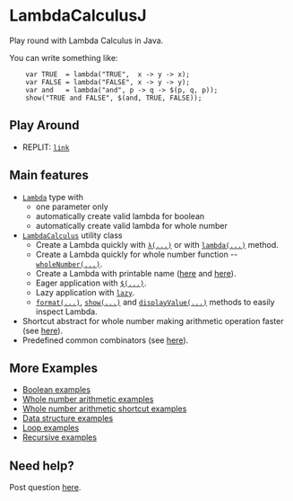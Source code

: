 # LambdaCalculusJ
Play round with Lambda Calculus in Java.

You can write something like:

```
    var TRUE  = lambda("TRUE",  x -> y -> x);
    var FALSE = lambda("FALSE", x -> y -> y);
    var and   = lambda("and", p -> q -> $(p, q, p));
    show("TRUE and FALSE", $(and, TRUE, FALSE));
```

## Play Around

- REPLIT: [`link`](https://replit.com/@NawaMan/TryLambdaCalculusJ#src/main/java/MainExamples.java)

## Main features

- [`Lambda`](https://github.com/NawaMan/LambdaCalculusJ/blob/main/src/main/java/net/nawaman/lambdacalculusj/Lambda.java) type with
  - one parameter only
  - automatically create valid lambda for boolean
  - automatically create valid lambda for whole number
- [`LambdaCalculus`](https://github.com/NawaMan/LambdaCalculusJ/blob/main/src/main/java/net/nawaman/lambdacalculusj/LambdaCalculus.java) utility class
  - Create a Lambda quickly with [`λ(...)`](https://github.com/NawaMan/LambdaCalculusJ/blob/main/src/main/java/net/nawaman/lambdacalculusj/LambdaCalculus.java#L22) or with [`lambda(...)`](https://github.com/NawaMan/LambdaCalculusJ/blob/main/src/main/java/net/nawaman/lambdacalculusj/LambdaCalculus.java#L53) method.
  - Create a Lambda quickly for whole number function -- [`wholeNumber(...)`](https://github.com/NawaMan/LambdaCalculusJ/blob/main/src/main/java/net/nawaman/lambdacalculusj/LambdaCalculus.java#L86).
  - Create a Lambda with printable name ([here](https://github.com/NawaMan/LambdaCalculusJ/blob/main/src/main/java/net/nawaman/lambdacalculusj/LambdaCalculus.java#L32) and [here](https://github.com/NawaMan/LambdaCalculusJ/blob/main/src/main/java/net/nawaman/lambdacalculusj/LambdaCalculus.java#L63)).
  - Eager application with [`$(...)`](https://github.com/NawaMan/LambdaCalculusJ/blob/main/src/main/java/net/nawaman/lambdacalculusj/LambdaCalculus.java#L114).
  - Lazy application with [`lazy`](https://github.com/NawaMan/LambdaCalculusJ/blob/main/src/main/java/net/nawaman/lambdacalculusj/LambdaCalculus.java#L125).
  - [`format(...)`](https://github.com/NawaMan/LambdaCalculusJ/blob/main/src/main/java/net/nawaman/lambdacalculusj/LambdaCalculus.java#L173), [`show(...)`](https://github.com/NawaMan/LambdaCalculusJ/blob/main/src/main/java/net/nawaman/lambdacalculusj/LambdaCalculus.java#L236) and [`displayValue(...)`](https://github.com/NawaMan/LambdaCalculusJ/blob/main/src/main/java/net/nawaman/lambdacalculusj/LambdaCalculus.java#L183) methods to easily inspect Lambda.
- Shortcut abstract for whole number making arithmetic operation faster (see [here](https://github.com/NawaMan/LambdaCalculusJ/blob/main/src/main/java/net/nawaman/lambdacalculusj/WholeNumbers.java)).
- Predefined common combinators (see [here](https://github.com/NawaMan/LambdaCalculusJ/blob/main/src/main/java/net/nawaman/lambdacalculusj/Combinators.java)).


## More Examples

- [Boolean examples](https://github.com/NawaMan/LambdaCalculusJ/blob/main/src/test/java/net/nawaman/lambdacalculusj/examples/BooleanExamples.java)
- [Whole number arithmetic examples](https://github.com/NawaMan/LambdaCalculusJ/blob/main/src/test/java/net/nawaman/lambdacalculusj/examples/WholeNumberArithmeticExamples.java)
- [Whole number arithmetic shortcut examples](https://github.com/NawaMan/LambdaCalculusJ/blob/main/src/test/java/net/nawaman/lambdacalculusj/examples/WholeNumberArithmeticShortcutExamples.java)
- [Data structure examples](https://github.com/NawaMan/LambdaCalculusJ/blob/main/src/test/java/net/nawaman/lambdacalculusj/examples/DataStructureExamples.java)
- [Loop examples](https://github.com/NawaMan/LambdaCalculusJ/blob/main/src/test/java/net/nawaman/lambdacalculusj/examples/LoopExamples.java)
- [Recursive examples](https://github.com/NawaMan/LambdaCalculusJ/blob/main/src/test/java/net/nawaman/lambdacalculusj/examples/RecursiveExamples.java)

## Need help?

Post question [here](https://github.com/NawaMan/LambdaCalculusJ/issues).



